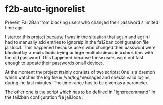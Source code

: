 # f2b-auto-ignorelist
Prevent Fail2Ban from blocking users who changed their password a limited time ago.

I started this project because I was in the situation that again and again I had to manually add entries to ignoreip in the fail2ban configuration file jail.local.
This happened because users who changed their password were blocked by e-mail clients trying to login multiple times in a short time with the old password.
This happened because these users were not fast enough to update their passwords on all devices.

At the moment the project mainly consists of two scripts:
One is a daemon which watches the log file in /var/log/messages and checks valid logins during the last minutes. The time range has to be given as a parameter.

The other one is the script which has to be defined in "ignorecommand" in the fail2ban configuration file jail.local.


